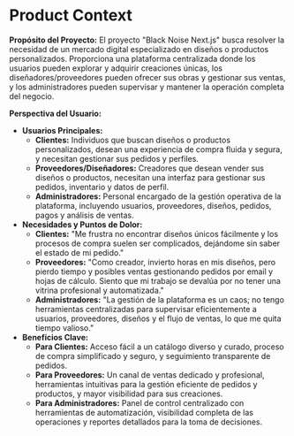# Product Context

**Propósito del Proyecto:** El proyecto "Black Noise Next.js" busca resolver la necesidad de un mercado digital especializado en diseños o productos personalizados. Proporciona una plataforma centralizada donde los usuarios pueden explorar y adquirir creaciones únicas, los diseñadores/proveedores pueden ofrecer sus obras y gestionar sus ventas, y los administradores pueden supervisar y mantener la operación completa del negocio.

**Perspectiva del Usuario:**
*   **Usuarios Principales:**
    *   **Clientes:** Individuos que buscan diseños o productos personalizados, desean una experiencia de compra fluida y segura, y necesitan gestionar sus pedidos y perfiles.
    *   **Proveedores/Diseñadores:** Creadores que desean vender sus diseños o productos, necesitan una interfaz para gestionar sus pedidos, inventario y datos de perfil.
    *   **Administradores:** Personal encargado de la gestión operativa de la plataforma, incluyendo usuarios, proveedores, diseños, pedidos, pagos y análisis de ventas.
*   **Necesidades y Puntos de Dolor:**
    *   **Clientes:** "Me frustra no encontrar diseños únicos fácilmente y los procesos de compra suelen ser complicados, dejándome sin saber el estado de mi pedido."
    *   **Proveedores:** "Como creador, invierto horas en mis diseños, pero pierdo tiempo y posibles ventas gestionando pedidos por email y hojas de cálculo. Siento que mi trabajo se devalúa por no tener una vitrina profesional y automatizada."
    *   **Administradores:** "La gestión de la plataforma es un caos; no tengo herramientas centralizadas para supervisar eficientemente a usuarios, proveedores, diseños y el flujo de ventas, lo que me quita tiempo valioso."
*   **Beneficios Clave:**
    *   **Para Clientes:** Acceso fácil a un catálogo diverso y curado, proceso de compra simplificado y seguro, y seguimiento transparente de pedidos.
    *   **Para Proveedores:** Un canal de ventas dedicado y profesional, herramientas intuitivas para la gestión eficiente de pedidos y productos, y mayor visibilidad para sus creaciones.
    *   **Para Administradores:** Panel de control centralizado con herramientas de automatización, visibilidad completa de las operaciones y reportes detallados para la toma de decisiones.
